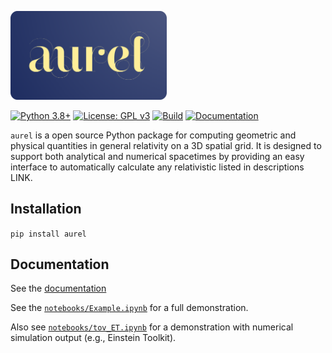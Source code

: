 <p align="left">
    <a href="https://robynlm.github.io/aurel/" target = "_blank">
    <img src="docs/_static/aurel.png" width="250px" />
</a>

</p>

[![Python 3.8+](https://img.shields.io/badge/python-3.8%2B-blue)](https://www.python.org/)
[![License: GPL v3](https://img.shields.io/badge/License-GPLv3-blue.svg)](https://www.gnu.org/licenses/gpl-3.0)
[![Build](https://img.shields.io/badge/build-passing-brightgreen)]()
[![Documentation](https://img.shields.io/badge/docs-available-blue)]()

`aurel` is a open source Python package for computing geometric and physical quantities in general relativity on a 3D spatial grid. It is designed to support both analytical and numerical spacetimes by providing an easy interface to automatically calculate any relativistic listed in descriptions LINK.

## Installation

`pip install aurel`

## Documentation

See the [documentation](https://robynlm.github.io/aurel/)

See the [`notebooks/Example.ipynb`](https://github.com/your-username/aurel/blob/main/notebooks/Example.ipynb) for a full demonstration.

Also see [`notebooks/tov_ET.ipynb`](https://github.com/your-username/aurel/blob/main/notebooks/tov_ET.ipynb) for a demonstration with numerical simulation output (e.g., Einstein Toolkit).